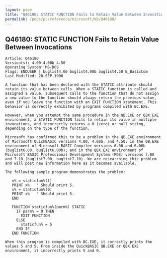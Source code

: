 ```yaml
---
layout: page
title: "Q46180: STATIC FUNCTION Fails to Retain Value Between Invocations"
permalink: /pubs/pc/reference/microsoft/kb/Q46180/
---
```


## Q46180: STATIC FUNCTION Fails to Retain Value Between Invocations

	Article: Q46180
	Version(s): 4.00 4.00b 4.50
	Operating System: MS-DOS
	Flags: ENDUSER | buglist4.00 buglist4.00b buglist4.50 B_BasicCom
	Last Modified: 20-SEP-1990
	
	A function that has been declared with the STATIC attribute should
	retain its value between calls. When a STATIC function is called and
	assigned a value, subsequent calls to the function that do not assign
	a new value to the function should always return the previous value,
	even if you leave the function with an EXIT FUNCTION statement. This
	behavior is correctly exhibited by programs compiled with BC.EXE.
	
	However, when you attempt the same procedure in the QB.EXE or QBX.EXE
	environment, a STATIC FUNCTION fails to retain its value in multiple
	invocations, and incorrectly returns a 0 (zero) or null string,
	depending on the type of the function.
	
	Microsoft has confirmed this to be a problem in the QB.EXE environment
	of Microsoft QuickBASIC versions 4.00, 4.00b, and 4.50; in the QB.EXE
	environment of Microsoft BASIC Compiler versions 6.00 and 6.00b
	(buglist6.00, buglist6.00b); and in the QBX.EXE environment of
	Microsoft BASIC Professional Development System (PDS) versions 7.00
	and 7.10 (buglist7.00, buglist7.10). We are researching this problem
	and will post new information here as it becomes available.
	
	The following sample program demonstrates the problem:
	
	   x% = staticfun%(1)
	   PRINT x%   ' Should print 5.
	   x% = staticfun%(0)
	   PRINT x%   ' Should print 5.
	   END
	
	   FUNCTION staticfun%(parm%) STATIC
	     IF parm% = 0 THEN
	       EXIT FUNCTION
	     ELSE
	       staticfun% = 5
	     END IF
	   END FUNCTION
	
	When this program is compiled with BC.EXE, it correctly prints the
	values 5 and 5. From inside the QuickBASIC QB.EXE or QBX.EXE
	environment, it incorrectly prints 5 and 0.
